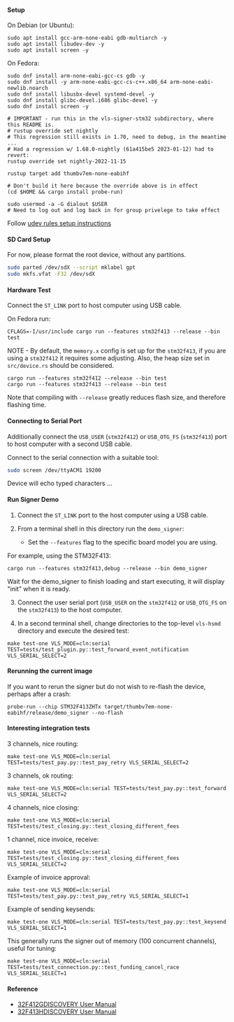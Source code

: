 #### Setup

On Debian (or Ubuntu):
```
sudo apt install gcc-arm-none-eabi gdb-multiarch -y
sudo apt install libudev-dev -y
sudo apt install screen -y
```

On Fedora:
```
sudo dnf install arm-none-eabi-gcc-cs gdb -y
sudo dnf install -y arm-none-eabi-gcc-cs-c++.x86_64 arm-none-eabi-newlib.noarch
sudo dnf install libusbx-devel systemd-devel -y
sudo dnf install glibc-devel.i686 glibc-devel -y
sudo dnf install screen -y
```

```
# IMPORTANT - run this in the vls-signer-stm32 subdirectory, where this README is.
# rustup override set nightly
# This regression still exists in 1.70, need to debug, in the meantime ...
# Had a regression w/ 1.68.0-nightly (61a415be5 2023-01-12) had to revert:
rustup override set nightly-2022-11-15

rustup target add thumbv7em-none-eabihf

# Don't build it here because the override above is in effect
(cd $HOME && cargo install probe-run)

sudo usermod -a -G dialout $USER
# Need to log out and log back in for group privelege to take effect
```

Follow [udev rules setup instructions](https://probe.rs/docs/getting-started/probe-setup/)

#### SD Card Setup

For now, please format the root device, without any partitions.

```sh
sudo parted /dev/sdX --script mklabel gpt
sudo mkfs.vfat -F32 /dev/sdX
```

#### Hardware Test

Connect the `ST_LINK` port to host computer using USB cable.

On Fedora run:
```
CFLAGS=-I/usr/include cargo run --features stm32f413 --release --bin test
```

NOTE - By default, the `memory.x` config is set up for the `stm32f413`, if you are
using a `stm32f412` it requires some adjusting.  Also, the heap size set in
`src/device.rs` should be considered.

```
cargo run --features stm32f412 --release --bin test
cargo run --features stm32f413 --release --bin test
```

Note that compiling with `--release` greatly reduces flash size, and therefore flashing time.

#### Connecting to Serial Port

Additionally connect the `USB_USER` (`stm32f412`) or `USB_OTG_FS`
(`stm32f413`) port to host computer with a second USB cable.

Connect to the serial connection with a suitable tool:
```sh
sudo screen /dev/ttyACM1 19200
```

Device will echo typed characters ...

#### Run Signer Demo

1. Connect the `ST_LINK` port to the host computer using a USB cable.

2. From a terminal shell in this directory run the `demo_signer`:
   - Set the `--features` flag to the specific board model you are using.

For example, using the STM32F413:
```
cargo run --features stm32f413,debug --release --bin demo_signer
```
Wait for the demo_signer to finish loading and start executing, it will display
"init" when it is ready.

3. Connect the user serial port (`USB_USER` on the `stm32f412` or
   `USB_OTG_FS` on the `stm32f413`) to the host computer.

4. In a second terminal shell, change directories to the top-level
   `vls-hsmd` directory and execute the desired test:
```
make test-one VLS_MODE=cln:serial TEST=tests/test_plugin.py::test_forward_event_notification VLS_SERIAL_SELECT=2
```

#### Rerunning the current image

If you want to rerun the signer but do not wish to re-flash the device, perhaps after a crash:
```
probe-run --chip STM32F413ZHTx target/thumbv7em-none-eabihf/release/demo_signer --no-flash
```

#### Interesting integration tests

3 channels, nice routing:
```
make test-one VLS_MODE=cln:serial TEST=tests/test_pay.py::test_pay_retry VLS_SERIAL_SELECT=2
```

3 channels, ok routing:
```
make test-one VLS_MODE=cln:serial TEST=tests/test_pay.py::test_forward VLS_SERIAL_SELECT=2
```

4 channels, nice closing:
```
make test-one VLS_MODE=cln:serial TEST=tests/test_closing.py::test_closing_different_fees
```

1 channel, nice invoice, receive:
```
make test-one VLS_MODE=cln:serial TEST=tests/test_closing.py::test_closing_different_fees VLS_SERIAL_SELECT=2
```

Example of invoice approval:
```
make test-one VLS_MODE=cln:serial TEST=tests/test_pay.py::test_pay_retry VLS_SERIAL_SELECT=1
```

Example of sending keysends:
```
make test-one VLS_MODE=cln:serial TEST=tests/test_pay.py::test_keysend VLS_SERIAL_SELECT=1
```

This generally runs the signer out of memory (100 concurrent channels), useful for tuning:
```
make test-one VLS_MODE=cln:serial TEST=tests/test_connection.py::test_funding_cancel_race VLS_SERIAL_SELECT=1
```

#### Reference

- [32F412GDISCOVERY User Manual](https://www.st.com/resource/en/user_manual/um2032-discovery-kit-with-stm32f412zg-mcu-stmicroelectronics.pdf)
- [32F413HDISCOVERY User Manual](https://www.st.com/resource/en/user_manual/um2135-discovery-kit-with-stm32f413zh-mcu-stmicroelectronics.pdf)

